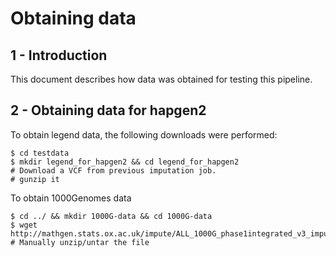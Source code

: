 # Obtaining data 

## 1 - Introduction

This document describes how data was obtained for testing this pipeline.

## 2 - Obtaining data for hapgen2

To obtain legend data, the following downloads were performed:

```
$ cd testdata
$ mkdir legend_for_hapgen2 && cd legend_for_hapgen2
# Download a VCF from previous imputation job.
# gunzip it
```

To obtain 1000Genomes data
```
$ cd ../ && mkdir 1000G-data && cd 1000G-data
$ wget http://mathgen.stats.ox.ac.uk/impute/ALL_1000G_phase1integrated_v3_impute.tgz
# Manually unzip/untar the file
```


